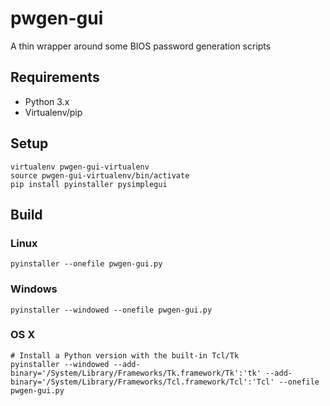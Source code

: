 # pwgen-gui

A thin wrapper around some BIOS password generation scripts

## Requirements

* Python 3.x
* Virtualenv/pip

## Setup

```
virtualenv pwgen-gui-virtualenv
source pwgen-gui-virtualenv/bin/activate
pip install pyinstaller pysimplegui
```

## Build

### Linux

```
pyinstaller --onefile pwgen-gui.py
```

### Windows

```
pyinstaller --windowed --onefile pwgen-gui.py
```

### OS X

```
# Install a Python version with the built-in Tcl/Tk
pyinstaller --windowed --add-binary='/System/Library/Frameworks/Tk.framework/Tk':'tk' --add-binary='/System/Library/Frameworks/Tcl.framework/Tcl':'Tcl' --onefile pwgen-gui.py
```
